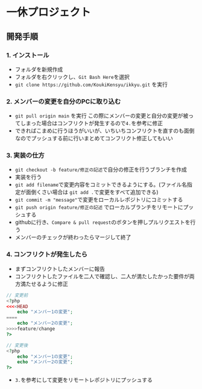 # 一休プロジェクト

## 開発手順
### 1. インストール
- フォルダを新規作成
-  フォルダを右クリックし、`Git Bash Here`を選択
-  `git clone https://github.com/KoukiKensyu/ikkyu.git` を実行


### 2. メンバーの変更を自分のPCに取り込む
-  `git pull origin main` を実行
   この際にメンバーの変更と自分の変更が被ってしまった場合はコンフリクトが発生するので`4.`を参考に修正
- できればこまめに行うほうがいいが、いちいちコンフリクトを直すのも面倒なのでプッシュする前に行いまとめてコンフリクト修正してもいい


### 3. 実装の仕方
- `git checkout -b feature/修正の記述`で自分の修正を行うブランチを作成
- 実装を行う
- `git add filename`で変更内容をコミットできるようにする。(ファイル名指定が面倒くさい場合は
`git add .`で変更をすべて追加できる)
- `git commit -m "message"`で変更をローカルレポジトリにコミットする
- `git push origin feature/修正の記述` でローカルブランチをリモートにプッシュする
- githubに行き、`Compare & pull request`のボタンを押しプルリクエストを行う
- メンバーのチェックが終わったらマージして終了

### 4. コンフリクトが発生したら
- まずコンフリクトしたメンバーに報告
- コンフリクトしたファイルを二人で確認し、二人が満たしたかった要件が両方満たせるように修正
```php
// 変更前
<?php
<<<<HEAD
    echo "メンバー1の変更";
====
    echo "メンバー2の変更";
>>>>feature/change
?>

// 変更後
<?php
    echo "メンバー1の変更";
    echo "メンバー2の変更";
?>

```
- `3.`を参考にして変更をリモートレポジトリにプッシュする

